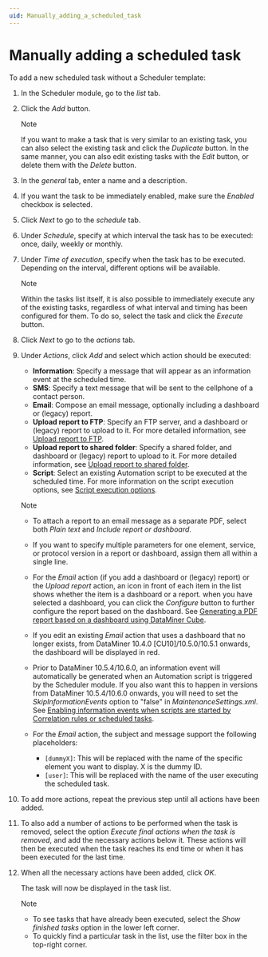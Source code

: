 ```yaml
---
uid: Manually_adding_a_scheduled_task
---
```


# Manually adding a scheduled task

To add a new scheduled task without a Scheduler template:

1. In the Scheduler module, go to the *list* tab.

1. Click the *Add* button.

   > [!NOTE]
   > If you want to make a task that is very similar to an existing task, you can also select the existing task and click the *Duplicate* button. In the same manner, you can also edit existing tasks with the *Edit* button, or delete them with the *Delete* button.

1. In the *general* tab, enter a name and a description.

1. If you want the task to be immediately enabled, make sure the *Enabled* checkbox is selected.

1. Click *Next* to go to the *schedule* tab.

1. Under *Schedule*, specify at which interval the task has to be executed: once, daily, weekly or monthly.

1. Under *Time of execution*, specify when the task has to be executed. Depending on the interval, different options will be available.

   > [!NOTE]
   > Within the tasks list itself, it is also possible to immediately execute any of the existing tasks, regardless of what interval and timing has been configured for them. To do so, select the task and click the *Execute* button.

1. Click *Next* to go to the *actions* tab.

1. Under *Actions*, click *Add* and select which action should be executed:

   - **Information**: Specify a message that will appear as an information event at the scheduled time.
   - **SMS**: Specify a text message that will be sent to the cellphone of a contact person.
   - **Email**: Compose an email message, optionally including a dashboard or (legacy) report.
   - **Upload report to FTP**: Specify an FTP server, and a dashboard or (legacy) report to upload to it. For more detailed information, see [Upload report to FTP](xref:Upload_report_to_FTP).
   - **Upload report to shared folder**: Specify a shared folder, and dashboard or (legacy) report to upload to it. For more detailed information, see [Upload report to shared folder](xref:Upload_report_to_shared_folder).
   - **Script**: Select an existing Automation script to be executed at the scheduled time. For more information on the script execution options, see [Script execution options](xref:Script_execution_options).

   > [!NOTE]
   >
   > - To attach a report to an email message as a separate PDF, select both *Plain text* and *Include report or dashboard*.
   > - If you want to specify multiple parameters for one element, service, or protocol version in a report or dashboard, assign them all within a single line.
   > - For the *Email* action (if you add a dashboard or (legacy) report) or the *Upload report* action, an icon in front of each item in the list shows whether the item is a dashboard or a report. when you have selected a dashboard, you can click the *Configure* button to further configure the report based on the dashboard. See [Generating a PDF report based on a dashboard using DataMiner Cube](xref:Generating_a_report_based_on_a_dashboard_Cube).
   > - If you edit an existing *Email* action that uses a dashboard that no longer exists, from DataMiner 10.4.0 [CU10]/10.5.0/10.5.1 onwards<!--RN 41364-->, the dashboard will be displayed in red.
   > - Prior to DataMiner 10.5.4/10.6.0<!--RN 41970-->, an information event will automatically be generated when an Automation script is triggered by the Scheduler module. If you also want this to happen in versions from DataMiner 10.5.4/10.6.0 onwards, you will need to set the *SkipInformationEvents* option to "false" in *MaintenanceSettings.xml*. See [Enabling information events when scripts are started by Correlation rules or scheduled tasks](xref:Configuration_of_DataMiner_processes#enabling-information-events-when-scripts-are-started-by-correlation-rules-or-scheduled-tasks).
   > - For the *Email* action, the subject and message support the following placeholders<!--RN 42985-->:
   >
   >   - `[dummyX]`: This will be replaced with the name of the specific element you want to display. X is the dummy ID.
   >   - `[user]`: This will be replaced with the name of the user executing the scheduled task.

1. To add more actions, repeat the previous step until all actions have been added.

1. To also add a number of actions to be performed when the task is removed, select the option *Execute final actions when the task is removed*, and add the necessary actions below it. These actions will then be executed when the task reaches its end time or when it has been executed for the last time.

1. When all the necessary actions have been added, click *OK*.

   The task will now be displayed in the task list.

   > [!NOTE]
   >
   > - To see tasks that have already been executed, select the *Show finished tasks* option in the lower left corner.
   > - To quickly find a particular task in the list, use the filter box in the top-right corner.
